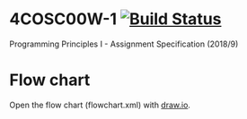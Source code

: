 # 4COSC00W-1 [![Build Status](https://travis-ci.org/mwnDK1402/4COSC00W-1.svg?branch=master)](https://travis-ci.org/mwnDK1402/4COSC00W-1)
Programming Principles I - Assignment Specification (2018/9)

# Flow chart
Open the flow chart (flowchart.xml) with [draw.io](https://www.draw.io/).
